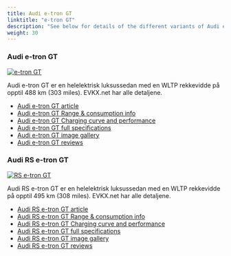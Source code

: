 ```yaml
---
title: Audi e-tron GT
linktitle: "e-tron GT"
description: "See below for details of the different variants of Audi e-tron GT"
weight: 30
---
```

### Audi e-tron GT

<a href="e-tron_gt/"><img src="https://media.evkx.net/multimedia/models/audi/e-tron_gt/e-tron_gt/main_1_st.jpg" class="img-fluid" alt="e-tron GT" ></a>

Audi e-tron GT er en helelektrisk luksussedan med en WLTP rekkevidde på opptil 488 km (303 miles). EVKX.net har alle detaljene. 

- [Audi e-tron GT article](e-tron_gt/)
- [Audi e-tron GT Range & consumption info](e-tron_gt/rangeandconsumption)
- [Audi e-tron GT Charging curve and performance](e-tron_gt/chargingcurve)
- [Audi e-tron GT full specifications](e-tron_gt/specifications)
- [Audi e-tron GT image gallery](e-tron_gt/gallery)
- [Audi e-tron GT reviews](e-tron_gt/reviews)

### Audi RS e-tron GT

<a href="rs_e-tron_gt/"><img src="https://media.evkx.net/multimedia/models/audi/e-tron_gt/rs_e-tron_gt/main_1_st.jpg" class="img-fluid" alt="RS e-tron GT" ></a>

Audi RS e-tron GT er en helelektrisk luksussedan med en WLTP rekkevidde på opptil 495 km (308 miles). EVKX.net har alle detaljene. 

- [Audi RS e-tron GT article](rs_e-tron_gt/)
- [Audi RS e-tron GT Range & consumption info](rs_e-tron_gt/rangeandconsumption)
- [Audi RS e-tron GT Charging curve and performance](rs_e-tron_gt/chargingcurve)
- [Audi RS e-tron GT full specifications](rs_e-tron_gt/specifications)
- [Audi RS e-tron GT image gallery](rs_e-tron_gt/gallery)
- [Audi RS e-tron GT reviews](rs_e-tron_gt/reviews)

